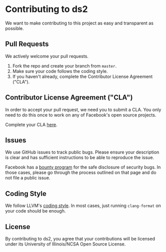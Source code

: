 # Contributing to ds2

We want to make contributing to this project as easy and transparent as
possible.

## Pull Requests

We actively welcome your pull requests.
1. Fork the repo and create your branch from `master`.
2. Make sure your code follows the coding style.
3. If you haven't already, complete the Contributor License Agreement ("CLA").

## Contributor License Agreement ("CLA")

In order to accept your pull request, we need you to submit a CLA. You only need
to do this once to work on any of Facebook's open source projects.

Complete your CLA [here](https://code.facebook.com/cla).

## Issues

We use GitHub issues to track public bugs. Please ensure your description is
clear and has sufficient instructions to be able to reproduce the issue.

Facebook has a [bounty program](https://www.facebook.com/whitehat/) for the safe
disclosure of security bugs. In those cases, please go through the process
outlined on that page and do not file a public issue.

## Coding Style

We follow LLVM's [coding style](http://llvm.org/docs/CodingStandards.html). In
most cases, just running `clang-format` on your code should be enough.

## License

By contributing to ds2, you agree that your contributions will be licensed
under its University of Illinois/NCSA Open Source License.
